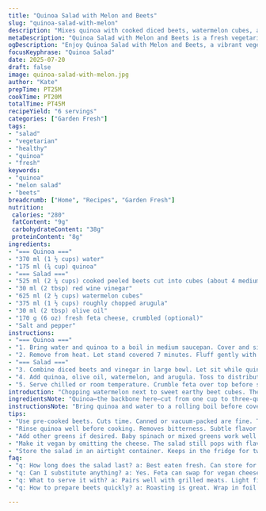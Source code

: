 ```yaml
---
title: "Quinoa Salad with Melon and Beets"
slug: "quinoa-salad-with-melon"
description: "Mixes quinoa with cooked diced beets, watermelon cubes, and fresh arugula. Tossed in red wine vinegar and olive oil. Goat cheese optional. A fresh, colorful vegetarian salad with no nuts, gluten, or eggs. Takes about 65 minutes total. Serves six. Bright flavors, crunchy and soft textures combined. Simple cooking and assembling steps."
metaDescription: "Quinoa Salad with Melon and Beets is a fresh vegetarian dish blending flavors and textures. Perfect for a light meal."
ogDescription: "Enjoy Quinoa Salad with Melon and Beets, a vibrant vegetarian option with earthy beet flavor and refreshing watermelon chunks."
focusKeyphrase: "Quinoa Salad"
date: 2025-07-20
draft: false
image: quinoa-salad-with-melon.jpg
author: "Kate"
prepTime: PT25M
cookTime: PT20M
totalTime: PT45M
recipeYield: "6 servings"
categories: ["Garden Fresh"]
tags:
- "salad"
- "vegetarian"
- "healthy"
- "quinoa"
- "fresh"
keywords:
- "quinoa"
- "melon salad"
- "beets"
breadcrumb: ["Home", "Recipes", "Garden Fresh"]
nutrition: 
 calories: "280"
 fatContent: "9g"
 carbohydrateContent: "38g"
 proteinContent: "8g"
ingredients:
- "=== Quinoa ==="
- "370 ml (1 ½ cups) water"
- "175 ml (¾ cup) quinoa"
- "=== Salad ==="
- "525 ml (2 ¼ cups) cooked peeled beets cut into cubes (about 4 medium beets)"
- "30 ml (2 tbsp) red wine vinegar"
- "625 ml (2 ½ cups) watermelon cubes"
- "375 ml (1 ½ cups) roughly chopped arugula"
- "30 ml (2 tbsp) olive oil"
- "170 g (6 oz) fresh feta cheese, crumbled (optional)"
- "Salt and pepper"
instructions:
- "=== Quinoa ==="
- "1. Bring water and quinoa to a boil in medium saucepan. Cover and simmer on low heat about 17 minutes, until water absorbed."
- "2. Remove from heat. Let stand covered 7 minutes. Fluff gently with a fork. Cool completely, spread on tray if needed."
- "=== Salad ==="
- "3. Combine diced beets and vinegar in large bowl. Let sit while quinoa cools — helps flavor soak."
- "4. Add quinoa, olive oil, watermelon, and arugula. Toss to distribute evenly. Season with salt and pepper to taste."
- "5. Serve chilled or room temperature. Crumble feta over top before serving if desired."
introduction: "Chopping watermelon next to sweet earthy beet cubes. The hot quinoa steams under the lid. Dressings sharp then mellow with olive oil and red wine vinegar. Arugula bites peppery, fresh. Cheese? Choose feta this time, crumbled and salty. No eggs, no nuts, gluten none. Six plates come together. The cooking flow is quirky. Cool quinoa before assembly, but beets can marinate just a bit in vinegar. Flavor changing with time. Simple textures collide — soft, crisp, crumbly. Bright mix balances. Chill. Eat. Feed."
ingredientsNote: "Quinoa—the backbone here—cut from one cup to three-quarters. Water adjusts a bit to keep cooking texture steady. Fewer beets, smaller quantity to thin the earthiness. Watermelon down one half cup, arugula lowers to balance the sweetness. Olive oil reduced slightly to two tablespoons, smoother dressing finish. Feta replaces cheese of goat with a salty crumble twist. Vinegar trims two tablespoons to avoid overpowering. Salt and pepper held to taste. These sizes temper the original, easier to balance in a smaller bowl without lost flavors. The beet and watermelon quantities are kept below original to keep freshness high and not make the salad too wet. Timing for quinoa extended by a few minutes to ensure fluff. Rest time also extended, helps moisture settle and cool effectively for easier toss. Feta swaps for goat soften the salty tang; an optional twist but changes the mood of the dish nicely."
instructionsNote: "Bring quinoa and water to a rolling boil before covering takes center. Simmer slightly longer than before, nearing 17 minutes rather than 15. Then a longer rest under lid, 7 minutes, lets steam finish cooking grains. Fluff carefully not to crush. Spread out if stickiness occurs, speeding coolness. Instead of blending ingredients all at once, first vinegar meets beets for flavor mingling. While quinoa cools. When assembling, olive oil introduces softly, followed by watermelon cubes, and finally arugula tossed lightly. Salt and pepper come late, to keep freshness alive. If cheese desired, crumble over just before serving, so it holds shape and flavor punch. Serve chilled or room temp—not warmed. This staggered approach balances moisture, flavor depth, and texture contrasts. Total time about 45 minutes. The mix of warm quinoa resting, beet-vinegar sit time, and final toss timing creates layers of flavors that pop distinctly but blend well. Skip any stirring until quinoa cooled to keep texture intact."
tips:
- "Use pre-cooked beets. Cuts time. Canned or vacuum-packed are fine. They add color. Sweetness too. Just drain and dice. Adds soft texture with crunch. Balance."
- "Rinse quinoa well before cooking. Removes bitterness. Subtle flavor boost. Use a ratio of 1 cup quinoa to 1.5 cups water. Simmer gently. Rest covered after. Fluff with a fork."
- "Add other greens if desired. Baby spinach or mixed greens work well. Experiment with herbs. Fresh basil or mint enhances sweetness. Adjust seasonings as needed. Don't be shy."
- "Make it vegan by omitting the cheese. The salad still pops with flavors. Try avocado for creaminess. Cut down on oil if needed. Watermelon adds sweetness. Great replacement."
- "Store the salad in an airtight container. Keeps in the fridge for two days. Flavors meld nicely. But add arugula closer to serving time. It wilts otherwise. Maintain freshness."
faq:
- "q: How long does the salad last? a: Best eaten fresh. Can store for two days. Flavors change over time. Crispness of arugula fades. Keep covered in fridge."
- "q: Can I substitute anything? a: Yes. Feta can swap for vegan cheese. Goat cheese another option. Choose your favorite dressing too. Olive oil by avocado oil."
- "q: What to serve it with? a: Pairs well with grilled meats. Light fish or chicken. Serve alongside a whole grain. Versatile and filling salad. Good for lunch or dinner."
- "q: How to prepare beets quickly? a: Roasting is great. Wrap in foil and bake. Simmer in water until tender. Can also microwave wrapped in a damp paper towel. Quick method."

---
```

